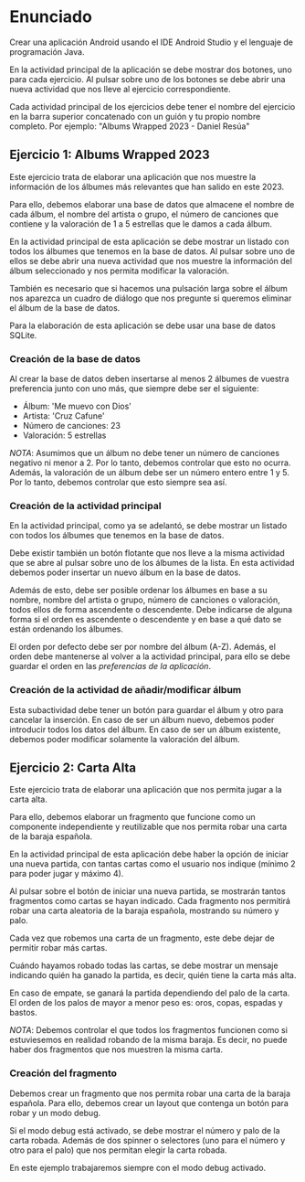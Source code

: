 # Enunciado

Crear una aplicación Android usando el IDE Android Studio y el lenguaje de programación Java. 

En la actividad principal de la aplicación se debe mostrar dos botones, uno para cada ejercicio. Al pulsar sobre uno de los botones se debe abrir una nueva actividad que nos lleve al ejercicio correspondiente.

Cada actividad principal de los ejercicios debe tener el nombre del ejercicio en la barra superior concatenado con un guión y tu propio nombre completo. Por ejemplo:
"Albums Wrapped 2023 - Daniel Resúa"

## Ejercicio 1: Albums Wrapped 2023

Este ejercicio trata de elaborar una aplicación que nos muestre la información de los álbumes más relevantes que han salido en este 2023.

Para ello, debemos elaborar una base de datos que almacene el nombre de cada álbum, el nombre del artista o grupo, el número de canciones que contiene y la valoración de 1 a 5 estrellas que le damos a cada álbum.

En la actividad principal de esta aplicación se debe mostrar un listado con todos los álbumes que tenemos en la base de datos. Al pulsar sobre uno de ellos se debe abrir una nueva actividad que nos muestre la información del álbum seleccionado y nos permita modificar la valoración.

También es necesario que si hacemos una pulsación larga sobre el álbum nos aparezca un cuadro de diálogo que nos pregunte si queremos eliminar el álbum de la base de datos.

Para la elaboración de esta aplicación se debe usar una base de datos SQLite.

### Creación de la base de datos

Al crear la base de datos deben insertarse al menos 2 álbumes de vuestra preferencia junto con uno más, que siempre debe ser el siguiente:
 - Álbum: 'Me muevo con Dios'
 - Artista: 'Cruz Cafune'
 - Número de canciones: 23
 - Valoración: 5 estrellas

*NOTA*: Asumimos que un álbum no debe tener un número de canciones negativo ni menor a 2. Por lo tanto, debemos controlar que esto no ocurra.
Además, la valoración de un álbum debe ser un número entero entre 1 y 5. Por lo tanto, debemos controlar que esto siempre sea así.

### Creación de la actividad principal

En la actividad principal, como ya se adelantó, se debe mostrar un listado con todos los álbumes que tenemos en la base de datos.

Debe existir también un botón flotante que nos lleve a la misma actividad que se abre al pulsar sobre uno de los álbumes de la lista. En esta actividad debemos poder insertar un nuevo álbum en la base de datos.

Además de esto, debe ser posible ordenar los álbumes en base a su nombre, nombre del artista o grupo, número de canciones o valoración, todos ellos de forma ascendente o descendente. 
Debe indicarse de alguna forma si el orden es ascendente o descendente y en base a qué dato se están ordenando los álbumes.

El orden por defecto debe ser por nombre del álbum (A-Z). Además, el orden debe mantenerse al volver a la actividad principal, para ello se debe guardar el orden en las _preferencias de la aplicación_.

### Creación de la actividad de añadir/modificar álbum

Esta subactividad debe tener un botón para guardar el álbum y otro para cancelar la inserción. En caso de ser un álbum nuevo, debemos poder introducir todos los datos del álbum.
En caso de ser un álbum existente, debemos poder modificar solamente la valoración del álbum.

## Ejercicio 2: Carta Alta

Este ejercicio trata de elaborar una aplicación que nos permita jugar a la carta alta. 

Para ello, debemos elaborar un fragmento que funcione como un componente independiente y reutilizable que nos permita robar una carta de la baraja española.

En la actividad principal de esta aplicación debe haber la opción de iniciar una nueva partida, con tantas cartas como el usuario nos indique (mínimo 2 para poder jugar y máximo 4).

Al pulsar sobre el botón de iniciar una nueva partida, se mostrarán tantos fragmentos como cartas se hayan indicado. Cada fragmento nos permitirá robar una carta aleatoria de la baraja española, mostrando su número y palo.

Cada vez que robemos una carta de un fragmento, este debe dejar de permitir robar más cartas. 

Cuándo hayamos robado todas las cartas, se debe mostrar un mensaje indicando quién ha ganado la partida, es decir, quién tiene la carta más alta.

En caso de empate, se ganará la partida dependiendo del palo de la carta. El orden de los palos de mayor a menor peso es: oros, copas, espadas y bastos.

*NOTA*: Debemos controlar el que todos los fragmentos funcionen como si estuviesemos en realidad robando de la misma baraja. Es decir, no puede haber dos fragmentos que nos muestren la misma carta.

### Creación del fragmento

Debemos crear un fragmento que nos permita robar una carta de la baraja española. Para ello, debemos crear un layout que contenga un botón para robar y un modo debug.

Si el modo debug está activado, se debe mostrar el número y palo de la carta robada. Además de dos spinner o selectores (uno para el número y otro para el palo) que nos permitan elegir la carta robada. 

En este ejemplo trabajaremos siempre con el modo debug activado.

